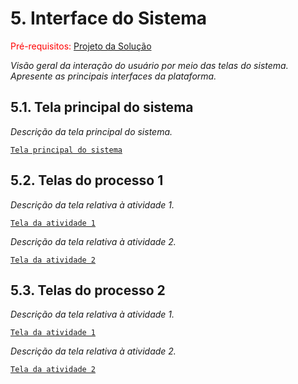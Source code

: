 
# 5. Interface do Sistema

<span style="color:red">Pré-requisitos: <a href="4-Projeto-Solucao.md"> Projeto da Solução</a></span>

_Visão geral da interação do usuário por meio das telas do sistema. Apresente as principais interfaces da plataforma._

## 5.1. Tela principal do sistema

_Descrição da tela principal do sistema._

[`Tela principal do sistema`](images/)


## 5.2. Telas do processo 1

_Descrição da tela relativa à atividade 1._

[`Tela da atividade 1`](images/)

_Descrição da tela relativa à atividade 2._

[`Tela da atividade 2`](images/)


## 5.3. Telas do processo 2

_Descrição da tela relativa à atividade 1._

[`Tela da atividade 1`](images/)

_Descrição da tela relativa à atividade 2._

[`Tela da atividade 2`](images/)


